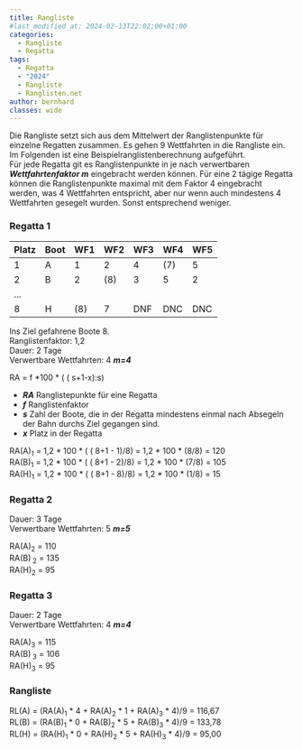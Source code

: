 ```yaml
---
title: Rangliste
#last_modified_at: 2024-02-13T22:02:00+01:00
categories: 
  - Rangliste
  - Regatta
tags: 
  - Regatta 
  - "2024" 
  - Rangliste 
  - Ranglisten.net
author: bernhard
classes: wide
---
```

Die Rangliste setzt sich aus dem Mittelwert der Ranglistenpunkte für einzelne Regatten zusammen. Es gehen 9 Wettfahrten in die Rangliste ein. Im Folgenden ist eine Beispielranglistenberechnung aufgeführt.  
Für jede Regatta git es Ranglistenpunkte in je nach verwertbaren ***Wettfahrtenfaktor m*** eingebracht werden können. Für eine 2 tägige Regatta können die Ranglistenpunkte maximal mit dem Faktor 4 eingebracht werden, was 4 Wettfahrten entspricht, aber nur wenn auch mindestens 4 Wettfahrten gesegelt wurden. Sonst entsprechend weniger.


### Regatta 1

|Platz|Boot|WF1|WF2|WF3|WF4|WF5|
|-----|----|---|---|---|---|---|
1|    A   | 1 |2 |4 | (7) | 5
2    |B   | 2 |(8)| 3|  5  | 2
...||||||
8    |H   |(8) | 7| DNF| DNC | DNC 

Ins Ziel gefahrene Boote 8.  
Ranglistenfaktor: 1,2  
Dauer: 2 Tage  
Verwertbare Wettfahrten: 4 ***m=4***  

RA = f *100 * ( ( s+1-x):s)

- ***RA*** Ranglistepunkte für eine Regatta
- ***f*** Ranglistenfaktor
- ***s*** Zahl der Boote, die in der Regatta mindestens einmal nach Absegeln der Bahn durchs Ziel gegangen sind.
- ***x*** Platz in der Regatta

RA(A)<sub>1</sub> = 1,2 * 100 * ( ( 8+1 - 1)/8) = 1,2 * 100 * (8/8) = 120  
RA(B)<sub>1</sub> = 1,2 * 100 * ( ( 8+1 - 2)/8) = 1,2 * 100 * (7/8) = 105  
RA(H)<sub>1</sub> = 1,2 * 100 * ( ( 8+1 - 8)/8) = 1,2 * 100 * (1/8) = 15  

### Regatta 2

Dauer: 3 Tage  
Verwertbare Wettfahrten: 5  ***m=5***

RA(A)<sub>2</sub> = 110  
RA(B)<sub> 2</sub> = 135  
RA(H)<sub>2</sub> = 95  

### Regatta 3

Dauer: 2 Tage  
Verwertbare Wettfahrten: 4  ***m=4***

RA(A)<sub>3</sub> = 115  
RA(B)<sub> 3</sub> = 106  
RA(H)<sub>3</sub> = 95  


### Rangliste

RL(A) = (RA(A)<sub>1</sub> * 4 + RA(A)<sub>2</sub> * 1 + RA(A)<sub>3</sub> * 4)/9 = 116,67  
RL(B) = (RA(B)<sub>1</sub> * 0 + RA(B)<sub>2</sub> * 5 + RA(B)<sub>3</sub> * 4)/9 = 133,78  
RL(H) = (RA(H)<sub>1</sub> * 0 + RA(H)<sub>2</sub> * 5 + RA(H)<sub>3</sub> * 4)/9 = 95,00  
